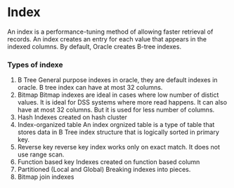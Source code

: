 # Index

An index is a performance-tuning method of allowing faster retrieval of records. An index creates an entry for each value that appears in the indexed columns. By default, Oracle creates B-tree indexes.

### Types of indexe

1. B Tree
   General purpose indexes in oracle, they are default indexes in oracle.
   B tree index can have at most 32 columns. 
2. Bitmap
   Bitmap indexes are ideal in cases where low number of distict values. It is ideal for DSS systems where more read happens. 
   It can also have at most 32 columns. But it is used for less number of columns.
3. Hash
   Indexes created on hash cluster
4. Index-organized table
   An index orgnized table is a type of table that stores data in B Tree index structure that is logically sorted in primary key.
5. Reverse key
   reverse key index works only on exact match. It does not use range scan.
6. Function based key
   Indexes created on function based column
7. Partitioned (Local and Global)
   Breaking indexes into pieces. 
8. Bitmap join indexes
